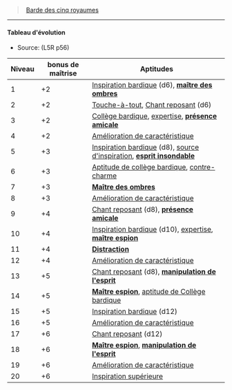 ﻿---
!GenericItem
Id: l5r_bard_hd.md#tableau-dévolution
ParentLink: l5r_bard_hd.md#barde-des-cinq-royaumes
Name: Tableau d'évolution
ParentName: Barde des cinq royaumes
NameLevel: 4
Source: (L5R p56)
Attributes:
  Name: Tableau d'évolution
  Markdown: >+
    #### <!--Name-->Tableau d'évolution<!--/Name-->


    - Source: <!--Source-->(L5R p56)<!--/Source-->


    |Niveau|bonus de <!--br-->maîtrise|Aptitudes|

    |---|---|---|

    |1|+2|[Inspiration bardique](hd_bard_inspiration_bardique.md) (d6), <!--br-->**[maître des ombres](hd_l5r_bard_maitre_des_ombres.md)**|

    |2|+2|[Touche-à-tout](hd_bard_touche_a_tout.md), <!--br-->[Chant reposant](hd_bard_chant_reposant.md) (d6)|

    |3|+2|[Collège bardique](hd_bard_college_bardique.md), <!--br-->[expertise](hd_bard_expertise.md), <!--br-->**[présence amicale](hd_l5r_bard_presence_amicale.md)**|

    |4|+2|[Amélioration de <!--br-->caractéristique](hd_bard_amelioration_de_caracteristiques.md)|

    |5|+3|[Inspiration bardique](hd_bard_inspiration_bardique.md) (d8), <!--br-->[source d'inspiration](hd_bard_source_dinspiration.md), <!--br-->**[esprit insondable](hd_l5r_bard_esprit_insondable.md)**|

    |6|+3|[Aptitude de <!--br-->collège bardique](hd_bard_college_bardique.md), <!--br-->[contre-charme](hd_bard_contre_charme.md)|

    |7|+3|**[Maître des ombres](hd_l5r_bard_maitre_des_ombres.md)**|

    |8|+3|[Amélioration de <!--br-->caractéristique](hd_bard_amelioration_de_caracteristiques.md)|

    |9|+4|[Chant reposant](hd_bard_chant_reposant.md) (d8), <!--br-->**[présence amicale](hd_l5r_bard_presence_amicale.md)**|

    |10|+4|[Inspiration bardique](hd_bard_inspiration_bardique.md) (d10), <!--br-->[expertise](hd_bard_expertise.md), <!--br-->**[maître espion](hd_l5r_bard_maitre_espion.md)**|

    |11|+4|**[Distraction](hd_l5r_bard_distraction.md)**|

    |12|+4|[Amélioration de <!--br-->caractéristique](hd_bard_amelioration_de_caracteristiques.md)|

    |13|+5|[Chant reposant](hd_bard_chant_reposant.md) (d8), <!--br-->**[manipulation de l'esprit](hd_l5r_bard_manipulation_de_lesprit.md)**|

    |14|+5|**[Maître espion](hd_l5r_bard_maitre_espion.md)**, <!--br-->[aptitude de <!--br-->Collège bardique](hd_bard_college_bardique.md)|

    |15|+5|[Inspiration bardique](hd_bard_inspiration_bardique.md) (d12)|

    |16|+5|[Amélioration de <!--br-->caractéristique](hd_bard_amelioration_de_caracteristiques.md)|

    |17|+6|[Chant reposant](hd_bard_chant_reposant.md) (d12)|

    |18|+6|**[Maître espion](hd_l5r_bard_maitre_espion.md)**, <!--br-->**[manipulation de l'esprit](hd_l5r_bard_manipulation_de_lesprit.md)**|

    |19|+6|[Amélioration de <!--br-->caractéristique](hd_bard_amelioration_de_caracteristiques.md)|

    |20|+6|[Inspiration supérieure](hd_bard_inspiration_superieure.md)|

  Source: (L5R p56)
AttributesDictionary: >+
  Name: Tableau d'évolution

  Markdown: >+

    #### <!--Name-->Tableau d'évolution<!--/Name-->





    - Source: <!--Source-->(L5R p56)<!--/Source-->





    |Niveau|bonus de <!--br-->maîtrise|Aptitudes|



    |---|---|---|



    |1|+2|[Inspiration bardique](hd_bard_inspiration_bardique.md) (d6), <!--br-->**[maître des ombres](hd_l5r_bard_maitre_des_ombres.md)**|



    |2|+2|[Touche-à-tout](hd_bard_touche_a_tout.md), <!--br-->[Chant reposant](hd_bard_chant_reposant.md) (d6)|



    |3|+2|[Collège bardique](hd_bard_college_bardique.md), <!--br-->[expertise](hd_bard_expertise.md), <!--br-->**[présence amicale](hd_l5r_bard_presence_amicale.md)**|



    |4|+2|[Amélioration de <!--br-->caractéristique](hd_bard_amelioration_de_caracteristiques.md)|



    |5|+3|[Inspiration bardique](hd_bard_inspiration_bardique.md) (d8), <!--br-->[source d'inspiration](hd_bard_source_dinspiration.md), <!--br-->**[esprit insondable](hd_l5r_bard_esprit_insondable.md)**|



    |6|+3|[Aptitude de <!--br-->collège bardique](hd_bard_college_bardique.md), <!--br-->[contre-charme](hd_bard_contre_charme.md)|



    |7|+3|**[Maître des ombres](hd_l5r_bard_maitre_des_ombres.md)**|



    |8|+3|[Amélioration de <!--br-->caractéristique](hd_bard_amelioration_de_caracteristiques.md)|



    |9|+4|[Chant reposant](hd_bard_chant_reposant.md) (d8), <!--br-->**[présence amicale](hd_l5r_bard_presence_amicale.md)**|



    |10|+4|[Inspiration bardique](hd_bard_inspiration_bardique.md) (d10), <!--br-->[expertise](hd_bard_expertise.md), <!--br-->**[maître espion](hd_l5r_bard_maitre_espion.md)**|



    |11|+4|**[Distraction](hd_l5r_bard_distraction.md)**|



    |12|+4|[Amélioration de <!--br-->caractéristique](hd_bard_amelioration_de_caracteristiques.md)|



    |13|+5|[Chant reposant](hd_bard_chant_reposant.md) (d8), <!--br-->**[manipulation de l'esprit](hd_l5r_bard_manipulation_de_lesprit.md)**|



    |14|+5|**[Maître espion](hd_l5r_bard_maitre_espion.md)**, <!--br-->[aptitude de <!--br-->Collège bardique](hd_bard_college_bardique.md)|



    |15|+5|[Inspiration bardique](hd_bard_inspiration_bardique.md) (d12)|



    |16|+5|[Amélioration de <!--br-->caractéristique](hd_bard_amelioration_de_caracteristiques.md)|



    |17|+6|[Chant reposant](hd_bard_chant_reposant.md) (d12)|



    |18|+6|**[Maître espion](hd_l5r_bard_maitre_espion.md)**, <!--br-->**[manipulation de l'esprit](hd_l5r_bard_manipulation_de_lesprit.md)**|



    |19|+6|[Amélioration de <!--br-->caractéristique](hd_bard_amelioration_de_caracteristiques.md)|



    |20|+6|[Inspiration supérieure](hd_bard_inspiration_superieure.md)|



  Source: (L5R p56)

---
> [Barde des cinq royaumes](hd_l5r_bard.md)

---

#### Tableau d'évolution

- Source: (L5R p56)

|Niveau|bonus de maîtrise|Aptitudes|
|---|---|---|
|1|+2|[Inspiration bardique](hd_bard_inspiration_bardique.md) (d6), **[maître des ombres](hd_l5r_bard_maitre_des_ombres.md)**|
|2|+2|[Touche-à-tout](hd_bard_touche_a_tout.md), [Chant reposant](hd_bard_chant_reposant.md) (d6)|
|3|+2|[Collège bardique](hd_bard_college_bardique.md), [expertise](hd_bard_expertise.md), **[présence amicale](hd_l5r_bard_presence_amicale.md)**|
|4|+2|[Amélioration de caractéristique](hd_bard_amelioration_de_caracteristiques.md)|
|5|+3|[Inspiration bardique](hd_bard_inspiration_bardique.md) (d8), [source d'inspiration](hd_bard_source_dinspiration.md), **[esprit insondable](hd_l5r_bard_esprit_insondable.md)**|
|6|+3|[Aptitude de collège bardique](hd_bard_college_bardique.md), [contre-charme](hd_bard_contre_charme.md)|
|7|+3|**[Maître des ombres](hd_l5r_bard_maitre_des_ombres.md)**|
|8|+3|[Amélioration de caractéristique](hd_bard_amelioration_de_caracteristiques.md)|
|9|+4|[Chant reposant](hd_bard_chant_reposant.md) (d8), **[présence amicale](hd_l5r_bard_presence_amicale.md)**|
|10|+4|[Inspiration bardique](hd_bard_inspiration_bardique.md) (d10), [expertise](hd_bard_expertise.md), **[maître espion](hd_l5r_bard_maitre_espion.md)**|
|11|+4|**[Distraction](hd_l5r_bard_distraction.md)**|
|12|+4|[Amélioration de caractéristique](hd_bard_amelioration_de_caracteristiques.md)|
|13|+5|[Chant reposant](hd_bard_chant_reposant.md) (d8), **[manipulation de l'esprit](hd_l5r_bard_manipulation_de_lesprit.md)**|
|14|+5|**[Maître espion](hd_l5r_bard_maitre_espion.md)**, [aptitude de Collège bardique](hd_bard_college_bardique.md)|
|15|+5|[Inspiration bardique](hd_bard_inspiration_bardique.md) (d12)|
|16|+5|[Amélioration de caractéristique](hd_bard_amelioration_de_caracteristiques.md)|
|17|+6|[Chant reposant](hd_bard_chant_reposant.md) (d12)|
|18|+6|**[Maître espion](hd_l5r_bard_maitre_espion.md)**, **[manipulation de l'esprit](hd_l5r_bard_manipulation_de_lesprit.md)**|
|19|+6|[Amélioration de caractéristique](hd_bard_amelioration_de_caracteristiques.md)|
|20|+6|[Inspiration supérieure](hd_bard_inspiration_superieure.md)|

